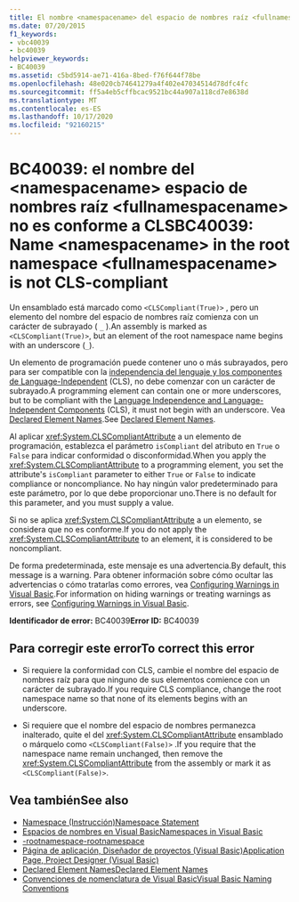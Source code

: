 ```yaml
---
title: El nombre <namespacename> del espacio de nombres raíz <fullnamespacename> no es compatible con CLS
ms.date: 07/20/2015
f1_keywords:
- vbc40039
- bc40039
helpviewer_keywords:
- BC40039
ms.assetid: c5bd5914-ae71-416a-8bed-f76f644f78be
ms.openlocfilehash: 48e020cb74641279a4f402e47034514d78dfc4fc
ms.sourcegitcommit: ff5a4eb5cffbcac9521bc44a907a118cd7e8638d
ms.translationtype: MT
ms.contentlocale: es-ES
ms.lasthandoff: 10/17/2020
ms.locfileid: "92160215"
---
```

# <a name="bc40039-name-namespacename-in-the-root-namespace-fullnamespacename-is-not-cls-compliant"></a><span data-ttu-id="51b85-102">BC40039: el nombre del \<namespacename> espacio de nombres raíz \<fullnamespacename> no es conforme a CLS</span><span class="sxs-lookup"><span data-stu-id="51b85-102">BC40039: Name \<namespacename> in the root namespace \<fullnamespacename> is not CLS-compliant</span></span>

<span data-ttu-id="51b85-103">Un ensamblado está marcado como `<CLSCompliant(True)>` , pero un elemento del nombre del espacio de nombres raíz comienza con un carácter de subrayado ( `_` ).</span><span class="sxs-lookup"><span data-stu-id="51b85-103">An assembly is marked as `<CLSCompliant(True)>`, but an element of the root namespace name begins with an underscore (`_`).</span></span>

 <span data-ttu-id="51b85-104">Un elemento de programación puede contener uno o más subrayados, pero para ser compatible con la [independencia del lenguaje y los componentes de Language-Independent](../../../standard/language-independence-and-language-independent-components.md) (CLS), no debe comenzar con un carácter de subrayado.</span><span class="sxs-lookup"><span data-stu-id="51b85-104">A programming element can contain one or more underscores, but to be compliant with the [Language Independence and Language-Independent Components](../../../standard/language-independence-and-language-independent-components.md) (CLS), it must not begin with an underscore.</span></span> <span data-ttu-id="51b85-105">Vea [Declared Element Names](../../programming-guide/language-features/declared-elements/declared-element-names.md).</span><span class="sxs-lookup"><span data-stu-id="51b85-105">See [Declared Element Names](../../programming-guide/language-features/declared-elements/declared-element-names.md).</span></span>

 <span data-ttu-id="51b85-106">Al aplicar <xref:System.CLSCompliantAttribute> a un elemento de programación, establezca el parámetro `isCompliant` del atributo en `True` o `False` para indicar conformidad o disconformidad.</span><span class="sxs-lookup"><span data-stu-id="51b85-106">When you apply the <xref:System.CLSCompliantAttribute> to a programming element, you set the attribute's `isCompliant` parameter to either `True` or `False` to indicate compliance or noncompliance.</span></span> <span data-ttu-id="51b85-107">No hay ningún valor predeterminado para este parámetro, por lo que debe proporcionar uno.</span><span class="sxs-lookup"><span data-stu-id="51b85-107">There is no default for this parameter, and you must supply a value.</span></span>

 <span data-ttu-id="51b85-108">Si no se aplica <xref:System.CLSCompliantAttribute> a un elemento, se considera que no es conforme.</span><span class="sxs-lookup"><span data-stu-id="51b85-108">If you do not apply the <xref:System.CLSCompliantAttribute> to an element, it is considered to be noncompliant.</span></span>

 <span data-ttu-id="51b85-109">De forma predeterminada, este mensaje es una advertencia.</span><span class="sxs-lookup"><span data-stu-id="51b85-109">By default, this message is a warning.</span></span> <span data-ttu-id="51b85-110">Para obtener información sobre cómo ocultar las advertencias o cómo tratarlas como errores, vea [Configuring Warnings in Visual Basic](/visualstudio/ide/configuring-warnings-in-visual-basic).</span><span class="sxs-lookup"><span data-stu-id="51b85-110">For information on hiding warnings or treating warnings as errors, see [Configuring Warnings in Visual Basic](/visualstudio/ide/configuring-warnings-in-visual-basic).</span></span>

 <span data-ttu-id="51b85-111">**Identificador de error:** BC40039</span><span class="sxs-lookup"><span data-stu-id="51b85-111">**Error ID:** BC40039</span></span>

## <a name="to-correct-this-error"></a><span data-ttu-id="51b85-112">Para corregir este error</span><span class="sxs-lookup"><span data-stu-id="51b85-112">To correct this error</span></span>

- <span data-ttu-id="51b85-113">Si requiere la conformidad con CLS, cambie el nombre del espacio de nombres raíz para que ninguno de sus elementos comience con un carácter de subrayado.</span><span class="sxs-lookup"><span data-stu-id="51b85-113">If you require CLS compliance, change the root namespace name so that none of its elements begins with an underscore.</span></span>

- <span data-ttu-id="51b85-114">Si requiere que el nombre del espacio de nombres permanezca inalterado, quite el del <xref:System.CLSCompliantAttribute> ensamblado o márquelo como `<CLSCompliant(False)>` .</span><span class="sxs-lookup"><span data-stu-id="51b85-114">If you require that the namespace name remain unchanged, then remove the <xref:System.CLSCompliantAttribute> from the assembly or mark it as `<CLSCompliant(False)>`.</span></span>

## <a name="see-also"></a><span data-ttu-id="51b85-115">Vea también</span><span class="sxs-lookup"><span data-stu-id="51b85-115">See also</span></span>

- [<span data-ttu-id="51b85-116">Namespace (Instrucción)</span><span class="sxs-lookup"><span data-stu-id="51b85-116">Namespace Statement</span></span>](../statements/namespace-statement.md)
- [<span data-ttu-id="51b85-117">Espacios de nombres en Visual Basic</span><span class="sxs-lookup"><span data-stu-id="51b85-117">Namespaces in Visual Basic</span></span>](../../programming-guide/program-structure/namespaces.md)
- [<span data-ttu-id="51b85-118">-rootnamespace</span><span class="sxs-lookup"><span data-stu-id="51b85-118">-rootnamespace</span></span>](../../reference/command-line-compiler/rootnamespace.md)
- [<span data-ttu-id="51b85-119">Página de aplicación, Diseñador de proyectos (Visual Basic)</span><span class="sxs-lookup"><span data-stu-id="51b85-119">Application Page, Project Designer (Visual Basic)</span></span>](/visualstudio/ide/reference/application-page-project-designer-visual-basic)
- [<span data-ttu-id="51b85-120">Declared Element Names</span><span class="sxs-lookup"><span data-stu-id="51b85-120">Declared Element Names</span></span>](../../programming-guide/language-features/declared-elements/declared-element-names.md)
- [<span data-ttu-id="51b85-121">Convenciones de nomenclatura de Visual Basic</span><span class="sxs-lookup"><span data-stu-id="51b85-121">Visual Basic Naming Conventions</span></span>](../../programming-guide/program-structure/naming-conventions.md)
